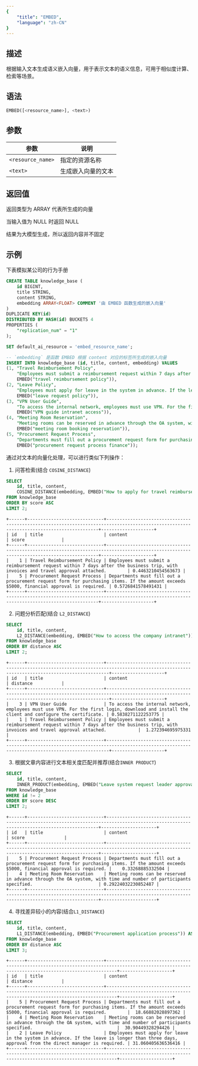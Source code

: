 ```yaml
---
{
    "title": "EMBED",
    "language": "zh-CN"
}
---
```


<!-- 
Licensed to the Apache Software Foundation (ASF) under one
or more contributor license agreements.  See the NOTICE file
distributed with this work for additional information
regarding copyright ownership.  The ASF licenses this file
to you under the Apache License, Version 2.0 (the
"License"); you may not use this file except in compliance
with the License.  You may obtain a copy of the License at

  http://www.apache.org/licenses/LICENSE-2.0

Unless required by applicable law or agreed to in writing,
software distributed under the License is distributed on an
"AS IS" BASIS, WITHOUT WARRANTIES OR CONDITIONS OF ANY
KIND, either express or implied.  See the License for the
specific language governing permissions and limitations
under the License.
-->

## 描述

根据输入文本生成语义嵌入向量，用于表示文本的语义信息，可用于相似度计算、检索等场景。

## 语法


```sql
EMBED([<resource_name>], <text>)
```

## 参数

|    参数    | 说明 |
| ---------- | -------- |
| `<resource_name>`| 指定的资源名称|
| `<text>`   | 生成嵌入向量的文本 |

## 返回值

返回类型为 ARRAY<FLOAT> 代表所生成的向量

当输入值为 NULL 时返回 NULL

结果为大模型生成，所以返回内容并不固定

## 示例

下表模拟某公司的行为手册

```sql
CREATE TABLE knowledge_base (
    id BIGINT,
    title STRING,
    content STRING,
    embedding ARRAY<FLOAT> COMMENT '由 EMBED 函数生成的嵌入向量'
)
DUPLICATE KEY(id)
DISTRIBUTED BY HASH(id) BUCKETS 4
PROPERTIES (
    "replication_num" = "1"
);

SET default_ai_resource = 'embed_resource_name';

-- `embedding` 是函数 EMBED 根据 content 对应的标签所生成的嵌入向量
INSERT INTO knowledge_base (id, title, content, embedding) VALUES
(1, "Travel Reimbursement Policy",
    "Employees must submit a reimbursement request within 7 days after the business trip, with invoices and travel approval attached.",
    EMBED("travel reimbursement policy")),
(2, "Leave Policy",
    "Employees must apply for leave in the system in advance. If the leave is longer than three days, approval from the direct manager is required.",
    EMBED("leave request policy")),
(3, "VPN User Guide",
    "To access the internal network, employees must use VPN. For the first login, download and install the client and configure the certificate.",
    EMBED("VPN guide intranet access")),
(4, "Meeting Room Reservation",
    "Meeting rooms can be reserved in advance through the OA system, with time and number of participants specified.",
    EMBED("meeting room booking reservation")),
(5, "Procurement Request Process",
    "Departments must fill out a procurement request form for purchasing items. If the amount exceeds $5000, financial approval is required.",
    EMBED("procurement request process finance"));
```

通过对文本的向量化处理，可以进行类似下列操作：

1. 问答检索(结合 `COSINE_DISTANCE`)
```sql
SELECT 
    id, title, content,
    COSINE_DISTANCE(embedding, EMBED("How to apply for travel reimbursement?")) AS score
FROM knowledge_base
ORDER BY score ASC
LIMIT 2;
```

```text
+------+-----------------------------+-----------------------------------------------------------------------------------------------------------------------------------------+--------------------+
| id   | title                       | content                                                                                                                                 | score              |
+------+-----------------------------+-----------------------------------------------------------------------------------------------------------------------------------------+--------------------+
|    1 | Travel Reimbursement Policy | Employees must submit a reimbursement request within 7 days after the business trip, with invoices and travel approval attached.        | 0.4463210454563673 |
|    5 | Procurement Request Process | Departments must fill out a procurement request form for purchasing items. If the amount exceeds $5000, financial approval is required. | 0.5726841578491431 |
+------+-----------------------------+-----------------------------------------------------------------------------------------------------------------------------------------+--------------------+
```


2. 问题分析匹配(结合 `L2_DISTANCE`)
```sql
SELECT 
    id, title, content,
    L2_DISTANCE(embedding, EMBED("How to access the company intranet")) AS distance
FROM knowledge_base
ORDER BY distance ASC
LIMIT 2;
```

```text
+------+-----------------------------+---------------------------------------------------------------------------------------------------------------------------------------------+--------------------+
| id   | title                       | content                                                                                                                                     | distance           |
+------+-----------------------------+---------------------------------------------------------------------------------------------------------------------------------------------+--------------------+
|    3 | VPN User Guide              | To access the internal network, employees must use VPN. For the first login, download and install the client and configure the certificate. | 0.5838271122253775 |
|    1 | Travel Reimbursement Policy | Employees must submit a reimbursement request within 7 days after the business trip, with invoices and travel approval attached.            |  1.272394695975331 |
+------+-----------------------------+---------------------------------------------------------------------------------------------------------------------------------------------+--------------------+
```

3. 根据文章内容进行文本相关度匹配并推荐(结合`INNER PRODUCT`) 
```sql
SELECT 
    id, title, content,
    INNER_PRODUCT(embedding, EMBED("Leave system request leader approval")) AS score
FROM knowledge_base
WHERE id != 2
ORDER BY score DESC
LIMIT 2;
```

```text
+------+-----------------------------+-----------------------------------------------------------------------------------------------------------------------------------------+---------------------+
| id   | title                       | content                                                                                                                                 | score               |
+------+-----------------------------+-----------------------------------------------------------------------------------------------------------------------------------------+---------------------+
|    5 | Procurement Request Process | Departments must fill out a procurement request form for purchasing items. If the amount exceeds $5000, financial approval is required. |    0.33268885332504 |
|    4 | Meeting Room Reservation    | Meeting rooms can be reserved in advance through the OA system, with time and number of participants specified.                         | 0.29224032230852487 |
+------+-----------------------------+-----------------------------------------------------------------------------------------------------------------------------------------+---------------------+
```

4. 寻找差异较小的内容(结合`L1_DISTANCE`)
```sql
SELECT 
    id, title, content,
    L1_DISTANCE(embedding, EMBED("Procurement application process")) AS distance
FROM knowledge_base
ORDER BY distance ASC
LIMIT 3;
```

```text
+------+-----------------------------+------------------------------------------------------------------------------------------------------------------------------------------------+--------------------+
| id   | title                       | content                                                                                                                                        | distance           |
+------+-----------------------------+------------------------------------------------------------------------------------------------------------------------------------------------+--------------------+
|    5 | Procurement Request Process | Departments must fill out a procurement request form for purchasing items. If the amount exceeds $5000, financial approval is required.        |  18.66882028897362 |
|    4 | Meeting Room Reservation    | Meeting rooms can be reserved in advance through the OA system, with time and number of participants specified.                                |  30.90449328294426 |
|    2 | Leave Policy                | Employees must apply for leave in the system in advance. If the leave is longer than three days, approval from the direct manager is required. | 31.060405636536416 |
+------+-----------------------------+------------------------------------------------------------------------------------------------------------------------------------------------+--------------------+
```